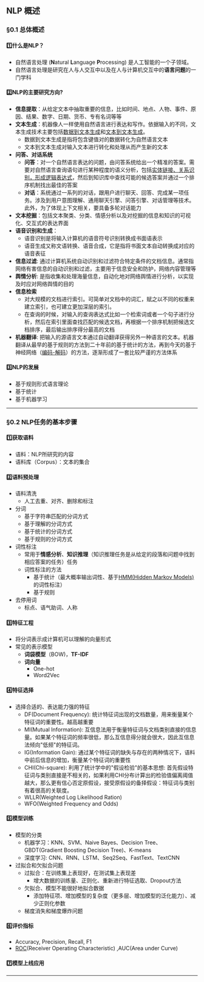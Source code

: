 ## NLP 概述



### §0.1 总体概述

#### :one:什么是NLP？

* 自然语言处理 (**N**atural **L**anguage **P**rocessing) 是人工智能的一个子领域。
* 自然语言处理是研究在人与人交互中以及在人与计算机交互中的**语言问题**的一门学科

#### :two:NLP的主要研究方向?

- **信息提取**：从给定文本中抽取重要的信息，比如时间、地点、人物、事件、原因、结果、数字、日期、货币、专有名词等等
- **文本生成**：机器像人一样使用自然语言进行表达和写作。依据输入的不同，文本生成技术主要包括<u>数据到文本生成</u>和<u>文本到文本生成</u>。
  - 数据到文本生成是指将包含键值对的数据转化为自然语言文本
  - 文本到文本生成对输入文本进行转化和处理从而产生新的文本
- **问答、对话系统**
  - **问答**：对一个自然语言表达的问题，由问答系统给出一个精准的答案。需要对自然语言查询语句进行某种程度的语义分析，包括<u>实体链接、关系识别，形成逻辑表达式</u>，然后到知识库中查找可能的候选答案并通过一个排序机制找出最佳的答案
  - **对话**：系统通过一系列的对话，跟用户进行聊天、回答、完成某一项任务。涉及到用户意图理解、通用聊天引擎、问答引擎、对话管理等技术。此外，为了体现上下文相关，要具备多轮对话能力
- **文本挖掘**：包括文本聚类、分类、情感分析以及对挖掘的信息和知识的可视化、交互式的表达界面
- **语音识别和生成**：
  - 语音识别是将输入计算机的语音符号识别转换成书面语表示
  - 语音生成又称文语转换、语音合成，它是指将书面文本自动转换成对应的语音表征
- **信息过滤**: 通过计算机系统自动识别和过滤符合特定条件的文档信息。通常指网络有害信息的自动识别和过滤，主要用于信息安全和防护，网络内容管理等
- **舆情分析**: 是指收集和处理海量信息，自动化地对网络舆情进行分析，以实现及时应对网络舆情的目的
- **信息检索**
  - 对大规模的文档进行索引。可简单对文档中的词汇，赋之以不同的权重来建立索引，也可建立更加深层的索引。
  - 在查询的时候，对输入的查询表达式比如一个检索词或者一个句子进行分析，然后在索引里面查找匹配的候选文档，再根据一个排序机制把候选文档排序，最后输出排序得分最高的文档
- **机器翻译**: 把输入的源语言文本通过自动翻译获得另外一种语言的文本。机器翻译从最早的基于规则的方法到二十年前的基于统计的方法，再到今天的基于神经网络（<u>编码-解码</u>）的方法，逐渐形成了一套比较严谨的方法体系

#### **:three:NLP的发展**

- 基于规则形式语言理论
- 基于统计
- 基于机器学习

---

### §0.2 NLP任务的基本步骤

#### :one:获取语料

* 语料：NLP所研究的内容
* 语料库（Corpus）：文本的集合

#### :two:语料预处理

* 语料清洗
  * 人工去重、对齐、删除和标注
* 分词
  * 基于字符串匹配的分词方式
  * 基于理解的分词方式
  * 基于统计的分词方式
  * 基于规则的分词方式
* 词性标注
  * 常用于**情感分析**、**知识推理**（知识推理任务是从给定的段落和问题中找到相应答案的任务）任务
  * 词性标注的方法
    * 基于统计（最大概率输出词性、基于[HMM(Hidden Markov Models)](https://blog.csdn.net/u013166817/article/details/85805513)的词性标注）
    * 基于规则
* 去停用词
  * 标点、语气助词、人称

#### :three:特征工程

* 将分词表示成计算机可以理解的向量形式
* 常见的表示模型
  * **词袋模型**（BOW)，**TF-IDF**
  * **词向量** 
    * One-hot
    * Word2Vec

#### :four:特征选择

* 选择合适的、表达能力强的特征
  * DF(Document Frequency): 统计特征词出现的文档数量，用来衡量某个特征词的重要性。越高越重要
  * MI(Mutual Information): 互信息法用于衡量特征词与文档类别直接的信息量。如果某个特征词的频率很低，那么互信息得分就会很大，因此互信息法倾向"低频"的特征词。
  * IG(Information Gain): 通过某个特征词的缺失与存在的两种情况下，语料中前后信息的增加，衡量某个特征词的重要性
  * CHI(Chi-square): 利用了统计学中的"假设检验"的基本思想: 首先假设特征词与类别直接是不相关的，如果利用CHI分布计算出的检验值偏离阈值越大，那么更有信心否定原假设，接受原假设的备择假设：特征词与类别有着很高的关联度。
  * WLLR(Weighted Log Likelihood Ration)
  * WFO(Weighted Frequency and Odds)

#### :five:模型训练

* 模型的分类
  * 机器学习：KNN、SVM、Naive Bayes、Decision Tree、GBDT(Gradient Boosting Decision Tree)、K-means
  * 深度学习: CNN、RNN、LSTM、Seq2Seq、FastText、TextCNN
* 过拟合和欠拟合问题
  * 过拟合：在训练集上表现好，在测试集上表现差
    * 增大数据的训练量、正则化、重新进行特征选取、Dropout方法
  * 欠拟合、模型不能很好地拟合数据
    * 添加特征项、增加模型的复杂度（更多层、增加模型的泛化能力）、减少正则化参数
  * 梯度消失和梯度爆炸问题

#### :six:评价指标

* Accuracy, Precision, Recall, F1
* [ROC](https://blog.csdn.net/qq_40728667/article/details/123119335)(Receiver Operating Characteristic) ,AUC(Area under Curve)

#### :seven:模型上线应用

---